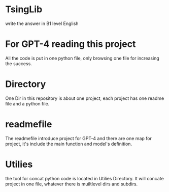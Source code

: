 # TsingLib
write the answer in B1 level English

# For GPT-4 reading this project
All the code is put in one python file, only browsing one file for increasing the success.

# Directory
One Dir in this repository is about one project, each project has one readme file and a python file.

# readmefile
The readmefile introduce project for GPT-4 and there are one map for project, it's include the main function and model's definition.

# Utilies
the tool for concat python code is located in Utilies Directory. It will concate project in one file, whatever there is muiltlevel dirs and subdirs.

